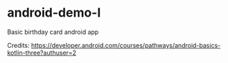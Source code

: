# android-demo-I
Basic birthday card android app

Credits: https://developer.android.com/courses/pathways/android-basics-kotlin-three?authuser=2 
